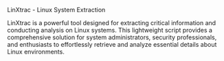 
LinXtrac - Linux System Extraction

LinXtrac is a powerful tool designed for extracting critical information and conducting analysis on Linux systems. This lightweight script provides a comprehensive solution for system administrators, security professionals, and enthusiasts to effortlessly retrieve and analyze essential details about Linux environments.

